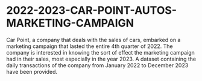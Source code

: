 # 2022-2023-CAR-POINT-AUTOS-MARKETING-CAMPAIGN
Car Point, a company that deals with the sales of cars, embarked on a marketing campaign that lasted the entire 4th quarter of 2022. The company is interested in knowing the sort of effect the marketing campaign had in their sales, most especially in the year 2023.
A dataset containing the daily transactions of the company from January 2022 to December 2023 have been provided.
